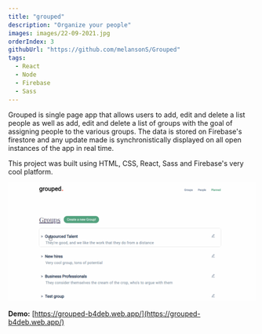 ```yaml
---
title: "grouped"
description: "Organize your people"
images: images/22-09-2021.jpg
orderIndex: 3
githubUrl: "https://github.com/melansonS/Grouped"
tags:
  - React
  - Node
  - Firebase
  - Sass
---
```


Grouped is single page app that allows users to add, edit and delete a list people as well as add, edit and delete a list of groups with the goal of assigning people to the various groups. The data is stored on Firebase's firestore and any update made is synchronistically displayed on all open instances of the app in real time.

This project was built using HTML, CSS, React, Sass and Firebase's very cool platform.

![demo gif](https://raw.githubusercontent.com/melansonS/Grouped/master/public/grouped-demo.gif)

**Demo:** [https://grouped-b4deb.web.app/](https://grouped-b4deb.web.app/)
